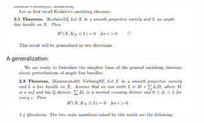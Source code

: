 ![](_attachments/Pasted%20image%2020210627222240.png)

A generalization:
![](_attachments/Pasted%20image%2020210627222345.png)